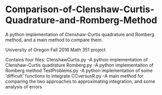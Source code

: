 # Comparison-of-Clenshaw-Curtis-Quadrature-and-Romberg-Method
A python implementation of Clenshaw-Curtis quadrature and Romberg method, and a main method to compare them.

University of Oregon Fall 2016 Math 351 project

Contains four files:
 ClenshawCurtis.py
  -A python implementation of Clenshaw-Curtis quadrature
 Romberg.py
  -A python implementaiton of Romberg method
 TestProblems.py
  -A python implementation of some 'difficult' functions to integrate
 CCversusR.py
  -A main method for comparing the two approaches to approximating integration, and some analysis of errors
  
